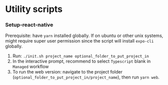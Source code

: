 # Utility scripts

### Setup-react-native

Prerequisite: have `yarn` installed globally.
If on ubuntu or other unix systems, might require super user permission since the script will install `expo-cli` globally.

1. Run: `./init.sh project_name optional_folder_to_put_project_in`
2. In the interactive prompt, recommend to select `Typescript` blank in `Managed` workflow
3. To run the web version: navigate to the project folder (`optional_folder_to_put_project_in/project_name`), then run `yarn web`.
